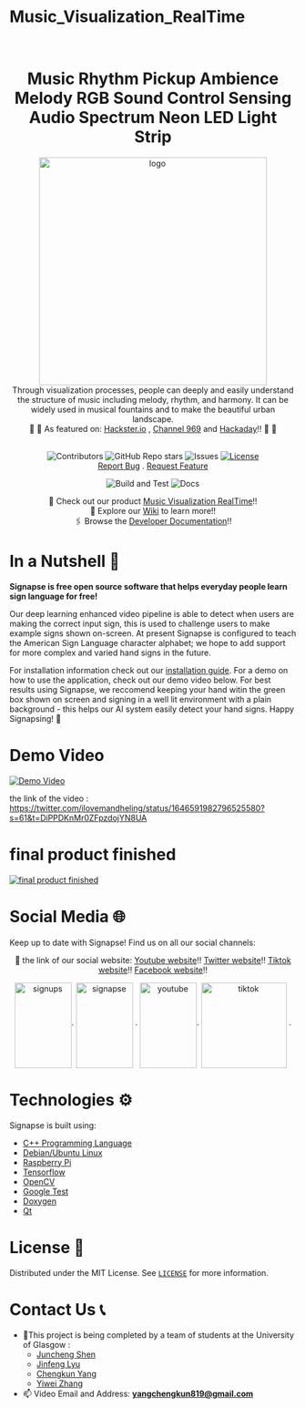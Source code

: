 # Music_Visualization_RealTime



<!-- PROJECT LOGO -->
<br />
<div align="center">
   <h1 align="center">Music Rhythm Pickup Ambience Melody RGB Sound Control Sensing Audio Spectrum Neon LED Light Strip</h1>
 <img src="https://github.com/ShenJuncheng/Music_Visualization_RealTime/blob/master/images/logo.gif" alt="logo" width="400" div al ign=center />
 </br>
 Through visualization processes, people can deeply and easily understand the structure of music including melody, rhythm, and harmony. It can be widely used in musical fountains and to make the beautiful urban landscape.
 </br>
 📰 🤩 As featured on: 
    <a href="https://www.hackster.io/news/signapse-aims-to-turn-a-raspberry-pi-into-an-artificially-intelligent-tutor-for-sign-language-ec1a08d0fc36"> Hackster.io</a> ,
    <a href="https://channel969.com/signapse-goals-to-flip-a-raspberry-pi-into-an-artificially-clever-tutor-for-signal-language/"> Channel 969</a> 
   and <a href="https://hackaday.com/2022/04/30/learn-sign-language-using-machine-vision/#comments"> Hackaday</a>!! 🤩 📰
 </br>
 </br>

![Contributors](https://img.shields.io/github/contributors/albanjoseph/Signapse?style=for-the-badge)
![GitHub Repo stars](https://img.shields.io/github/stars/albanjoseph/Signapse?style=for-the-badge)
![Issues](https://img.shields.io/github/issues-raw/albanjoseph/Signapse?style=for-the-badge)
[![License](https://img.shields.io/github/license/albanjoseph/Signapse?style=for-the-badge)](https://github.com/ShenJuncheng/Music_Visualization_RealTime/blob/master/LICENSE)
<br />
<a href="https://github.com/ShenJuncheng/Music_Visualization_RealTime/issues">Report Bug</a>
.
<a href="https://github.com/ShenJuncheng/Music_Visualization_RealTime/issues">Request Feature</a>
<br />

![Build and Test](https://github.com/albanjoseph/Signapse/actions/workflows/cmake_build.yml/badge.svg?branch=dev&event=push)
![Docs](https://github.com/albanjoseph/Signapse/actions/workflows/docs.yml/badge.svg)

  <p align="center">
    🎥 Check out our product
    <a href="https://youtube.com/shorts/K81KBM_WK1A?feature=share"> Music Visualization RealTime</a>!!
    <br />
    📜 Explore our 
    <a href="https://github.com/ShenJuncheng/Music_Visualization_RealTime/wiki"> Wiki</a> to learn more!!
    <br />
    🖇️ Browse the 
    <a href="https://albanjoseph.github.io/Signapse/html/annotated.html"> Developer Documentation</a>!! 
  </p>
</p>
</div>
<h3 align="left"></h3>



# In a Nutshell 🌰

**Signapse is free open source software that helps everyday people learn sign language for free!​**

Our deep learning enhanced video pipeline is able to detect when users are making the correct input sign, this is used to challenge users to make example signs shown on-screen. At present Signapse is configured to teach the American Sign Language character alphabet; we hope to add support for more complex and varied hand signs in the future.

For installation information check out our [installation guide](https://github.com/albanjoseph/Signapse/wiki/2.-Installation-Guide). For a demo on how to use the application, check out our demo video below. For best results using Signapse, we reccomend keeping your hand witin the green box shown on screen and signing in a well lit environment with a plain background - this helps our AI system easily detect your hand signs. Happy Signapsing! 🥳


# Demo Video
[![Demo Video](https://github.com/ShenJuncheng/Music_Visualization_RealTime/blob/master/draft/b4c7v-il3xi.gif)](https://twitter.com/ilovemandheling/status/1646591982796525580?s=61&t=DiPPDKnMr0ZFpzdojYN8UA)

the link of the video : https://twitter.com/ilovemandheling/status/1646591982796525580?s=61&t=DiPPDKnMr0ZFpzdojYN8UA


# final product finished 
[![final product finished](https://github.com/ShenJuncheng/Music_Visualization_RealTime/blob/master/images/final%20product%20finished.gif)](https://www.youtube.com/watch?v=WVSBW5tGGxk)





# Social Media 🌐
Keep up to date with Signapse! Find us on all our social channels:
</br>

<p align="center">
    🔗 the link of our social website:
    <a href="https://www.youtube.com/@chengkunyang-py8ym/featured"> Youtube website</a>!!
    <a href="https://twitter.com/ilovemandheling"> Twitter website</a>!!
    <a href="https://www.tiktok.com/@chengkunyang"> Tiktok website</a>!!
    <a href="https://www.facebook.com/profile.php?id=100091873299953"> Facebook website</a>!!
    <br />

<p align="center">
<a href="https://twitter.com/ilovemandheling" target="blank"><img align="center" src="https://raw.githubusercontent.com/rahuldkjain/github-profile-readme-generator/master/src/images/icons/Social/twitter.svg" alt="signups" height="150" width="100" /></a>·
<a href="https://www.facebook.com/profile.php?id=100091873299953" target="blank"><img align="center" src="https://raw.githubusercontent.com/rahuldkjain/github-profile-readme-generator/master/src/images/icons/Social/facebook.svg" alt="signapse" height="150" width="100" /></a> ·
<a href="https://www.youtube.com/@chengkunyang-py8ym/featured" target="blank"><img align="center" src="https://raw.githubusercontent.com/rahuldkjain/github-profile-readme-generator/master/src/images/icons/Social/youtube.svg" alt="youtube" height="150" width="100"  /></a>·
<a href="https://www.tiktok.com/@chengkunyang" target="blank"><img align="center" src="https://upload.wikimedia.org/wikipedia/en/a/a9/TikTok_logo.svg" alt="tiktok" height="150" width="150" /></a> ·


</p>

# Technologies ⚙️
Signapse is built using:
- [C++ Programming Language](https://www.cplusplus.com/)
- [Debian/Ubuntu Linux](https://www.linux.org/)
- [Raspberry Pi](https://www.raspberrypi.org)
- [Tensorflow](https://www.tensorflow.org/)
- [OpenCV](https://opencv.org/)
- [Google Test](https://github.com/google/googletest)
- [Doxygen](https://www.doxygen.nl/index.html)
- [Qt](https://www.qt.io/)

<!-- LICENSE -->

# License 📰

Distributed under the MIT License. See [`LICENSE`](https://github.com/ShenJuncheng/Music_Visualization_RealTime/blob/master/LICENSE) for more information.




# Contact Us 📞
- 🔭This project is being completed by a team of students at the University of Glasgow :
    * [Juncheng Shen](https://github.com/ShenJuncheng)
    * [Jinfeng Lyu](https://github.com/Jinfeng-Lyu)
    * [Chengkun Yang](https://github.com/YANGCHENGKUN-designer)
    * [Yiwei Zhang](https://github.com/testingforforrwhat)
- 📫 Video Email and Address: **yangchengkun819@gmail.com**
